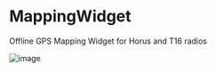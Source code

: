 # MappingWidget
Offline GPS Mapping Widget for Horus and T16 radios

![image](https://user-images.githubusercontent.com/30294218/76712734-946a6500-671b-11ea-9fbc-6c779cf4d0b5.png)
